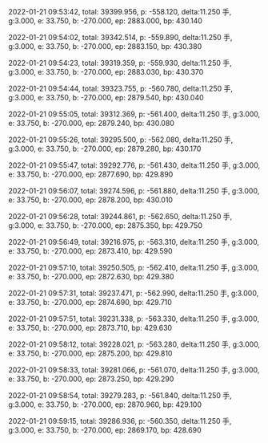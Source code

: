 2022-01-21 09:53:42, total: 39399.956, p: -558.120, delta:11.250 手, g:3.000, e: 33.750, b: -270.000, ep: 2883.000, bp: 430.140

2022-01-21 09:54:02, total: 39342.514, p: -559.890, delta:11.250 手, g:3.000, e: 33.750, b: -270.000, ep: 2883.150, bp: 430.380

2022-01-21 09:54:23, total: 39319.359, p: -559.930, delta:11.250 手, g:3.000, e: 33.750, b: -270.000, ep: 2883.030, bp: 430.370

2022-01-21 09:54:44, total: 39323.755, p: -560.780, delta:11.250 手, g:3.000, e: 33.750, b: -270.000, ep: 2879.540, bp: 430.040

2022-01-21 09:55:05, total: 39312.369, p: -561.400, delta:11.250 手, g:3.000, e: 33.750, b: -270.000, ep: 2879.240, bp: 430.080

2022-01-21 09:55:26, total: 39295.500, p: -562.080, delta:11.250 手, g:3.000, e: 33.750, b: -270.000, ep: 2879.280, bp: 430.170

2022-01-21 09:55:47, total: 39292.776, p: -561.430, delta:11.250 手, g:3.000, e: 33.750, b: -270.000, ep: 2877.690, bp: 429.890

2022-01-21 09:56:07, total: 39274.596, p: -561.880, delta:11.250 手, g:3.000, e: 33.750, b: -270.000, ep: 2878.200, bp: 430.010

2022-01-21 09:56:28, total: 39244.861, p: -562.650, delta:11.250 手, g:3.000, e: 33.750, b: -270.000, ep: 2875.350, bp: 429.750

2022-01-21 09:56:49, total: 39216.975, p: -563.310, delta:11.250 手, g:3.000, e: 33.750, b: -270.000, ep: 2873.410, bp: 429.590

2022-01-21 09:57:10, total: 39250.505, p: -562.410, delta:11.250 手, g:3.000, e: 33.750, b: -270.000, ep: 2872.630, bp: 429.380

2022-01-21 09:57:31, total: 39237.471, p: -562.990, delta:11.250 手, g:3.000, e: 33.750, b: -270.000, ep: 2874.690, bp: 429.710

2022-01-21 09:57:51, total: 39231.338, p: -563.330, delta:11.250 手, g:3.000, e: 33.750, b: -270.000, ep: 2873.710, bp: 429.630

2022-01-21 09:58:12, total: 39228.021, p: -563.280, delta:11.250 手, g:3.000, e: 33.750, b: -270.000, ep: 2875.200, bp: 429.810

2022-01-21 09:58:33, total: 39281.066, p: -561.070, delta:11.250 手, g:3.000, e: 33.750, b: -270.000, ep: 2873.250, bp: 429.290

2022-01-21 09:58:54, total: 39279.283, p: -561.840, delta:11.250 手, g:3.000, e: 33.750, b: -270.000, ep: 2870.960, bp: 429.100

2022-01-21 09:59:15, total: 39286.936, p: -560.350, delta:11.250 手, g:3.000, e: 33.750, b: -270.000, ep: 2869.170, bp: 428.690